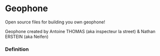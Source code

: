 # Geophone
Open source files for building you own geophone!

Geophone created by Antoine THOMAS (aka inspecteur la street) & Nathan ERSTEIN (aka Neifen)


### Definition
